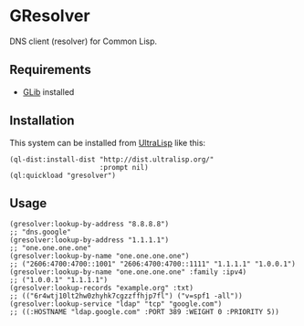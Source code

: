 # GResolver

DNS client (resolver) for Common Lisp.

## Requirements

- [GLib](https://gitlab.gnome.org/GNOME/glib) installed

## Installation

This system can be installed from [UltraLisp](https://ultralisp.org/) like this:

```common-lisp
(ql-dist:install-dist "http://dist.ultralisp.org/"
                      :prompt nil)
(ql:quickload "gresolver")
```

## Usage

```common-lisp
(gresolver:lookup-by-address "8.8.8.8")
;; "dns.google"
(gresolver:lookup-by-address "1.1.1.1")
;; "one.one.one.one"
(gresolver:lookup-by-name "one.one.one.one")
;; ("2606:4700:4700::1001" "2606:4700:4700::1111" "1.1.1.1" "1.0.0.1")
(gresolver:lookup-by-name "one.one.one.one" :family :ipv4)
;; ("1.0.0.1" "1.1.1.1")
(gresolver:lookup-records "example.org" :txt)
;; (("6r4wtj10lt2hw0zhyhk7cgzzffhjp7fl") ("v=spf1 -all"))
(gresolver:lookup-service "ldap" "tcp" "google.com")
;; ((:HOSTNAME "ldap.google.com" :PORT 389 :WEIGHT 0 :PRIORITY 5))
```
